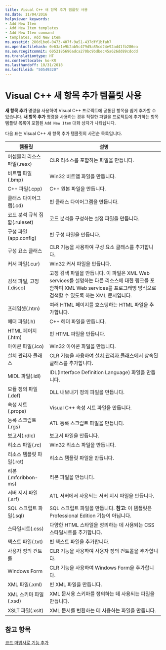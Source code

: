 ```yaml
---
title: Visual C++ 새 항목 추가 템플릿 사용
ms.date: 11/04/2016
helpviewer_keywords:
- Add New Item
- Add New Item templates
- Add New Item command
- templates, Add New Item
ms.assetid: 286d1be6-0473-407f-9a51-437dff1bfab7
ms.openlocfilehash: 0e63a1e9b2ab5c479d5a85cd24e92ad41fb286ea
ms.sourcegitcommit: 6052185696adca270bc9bdbec45a626dd89cdcdd
ms.translationtype: HT
ms.contentlocale: ko-KR
ms.lasthandoff: 10/31/2018
ms.locfileid: "50549320"
---
```

# <a name="using-visual-c-add-new-item-templates"></a>Visual C++ 새 항목 추가 템플릿 사용

**새 항목 추가** 명령을 사용하여 Visual C++ 프로젝트에 공통된 항목을 쉽게 추가할 수 있습니다. **새 항목 추가** 명령을 사용하는 경우 적절한 파일을 프로젝트에 추가하는 항목 템플릿 목록이 포함된 `Add New Item` 대화 상자가 나타납니다.

다음 표는 Visual C++ 새 항목 추가 템플릿의 사전순 목록입니다.

|템플릿|설명|
|--------------|-----------------|
|어셈블리 리소스 파일(.resx)|CLR 리소스를 포함하는 파일을 만듭니다.|
|비트맵 파일(.bmp)|Win32 비트맵 파일을 만듭니다.|
|C++ 파일(.cpp)|C++ 원본 파일을 만듭니다.|
|클래스 다이어그램(.cd)|빈 클래스 다이어그램을 만듭니다.|
|코드 분석 규칙 집합(.ruleset)|코드 분석을 구성하는 설정 파일을 만듭니다.|
|구성 파일(app.config)|빈 구성 파일을 만듭니다.|
|구성 요소 클래스|CLR 기능을 사용하여 구성 요소 클래스를 추가합니다.|
|커서 파일(.cur)|Win32 커서 파일을 만듭니다.|
|검색 파일, 고정(.disco)|고정 검색 파일을 만듭니다. 이 파일은 XML Web services를 설명하는 다른 리소스에 대한 링크를 포함하며 XML Web services를 프로그래밍 방식으로 검색할 수 있도록 하는 XML 문서입니다.|
|프레임셋(.htm)|여러 HTML 페이지를 호스팅하는 HTML 파일을 추가합니다.|
|헤더 파일(.h)|C++ 헤더 파일을 만듭니다.|
|HTML 페이지(.htm)|빈 HTML 파일을 만듭니다.|
|아이콘 파일(.ico)|Win32 아이콘 파일을 만듭니다.|
|설치 관리자 클래스|CLR 기능을 사용하여 [설치 관리자 클래스](https://msdn.microsoft.com/library/system.configuration.install.installer.aspx)에서 상속된 클래스를 추가합니다.|
|MIDL 파일(.idl)|IDL(Interface Definition Language) 파일을 만듭니다.|
|모듈 정의 파일(.def)|DLL 내보내기 정의 파일을 만듭니다.|
|속성 시트(.props)|Visual C++ 속성 시트 파일을 만듭니다.|
|등록 스크립트(.rgs)|ATL 등록 스크립트 파일을 만듭니다.|
|보고서(.rdlc)|보고서 파일을 만듭니다.|
|리소스 파일(.rc)|Win32 리소스 파일을 만듭니다.|
|리소스 템플릿 파일(.rct)|리소스 템플릿 파일을 만듭니다.|
|리본(.mfcribbon-ms)|리본 파일을 만듭니다.|
|서버 지시 파일(.srf)|ATL 서버에서 사용되는 서버 지시 파일을 만듭니다.|
|SQL 스크립트 파일(.sql)|SQL 스크립트 파일을 만듭니다. **참고:** 이 템플릿은 Professional Edition 기능이 아닙니다.|
|스타일시트(.css)|다양한 HTML 스타일을 정의하는 데 사용되는 CSS 스타일시트를 추가합니다.|
|텍스트 파일(.txt)|빈 텍스트 파일을 추가합니다.|
|사용자 정의 컨트롤|CLR 기능을 사용하여 사용자 정의 컨트롤을 추가합니다.|
|Windows Form|CLR 기능을 사용하여 Windows Form을 추가합니다.|
|XML 파일(.xml)|빈 XML 파일을 만듭니다.|
|XML 스키마 파일(.xsd)|XML 문서용 스키마를 정의하는 데 사용되는 파일을 만듭니다.|
|XSLT 파일(.xslt)|XML 문서를 변환하는 데 사용하는 파일을 만듭니다.|

## <a name="see-also"></a>참고 항목

[코드 마법사로 기능 추가](../ide/adding-functionality-with-code-wizards-cpp.md)